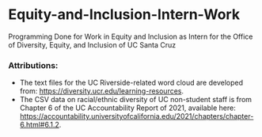 # Equity-and-Inclusion-Intern-Work
Programming Done for Work in Equity and Inclusion as Intern for the Office of Diversity, Equity, and Inclusion of UC Santa Cruz

### Attributions:
- The text files for the UC Riverside-related word cloud are developed from: https://diversity.ucr.edu/learning-resources.
- The CSV data on racial/ethnic diversity of UC non-student staff is from Chapter 6 of the UC Accountability Report of 2021, available here: https://accountability.universityofcalifornia.edu/2021/chapters/chapter-6.html#6.1.2.